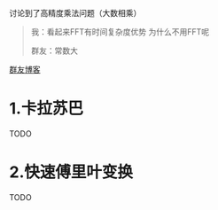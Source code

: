 讨论到了高精度乘法问题（大数相乘）

> 我：看起来FFT有时间复杂度优势  为什么不用FFT呢
>
> 群友：常数大

[群友博客](https://axiomofchoice-hjt.pages.dev/pages/d8504e/)

# 1.卡拉苏巴

TODO

# 2.快速傅里叶变换

TODO